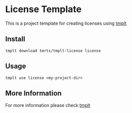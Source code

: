 # License Template
This is a project template for creating licenses using [tmplt](https://github.com/tmrts/tmplt)

## Install
`tmplt download tmrts/tmplt-license license`

## Usage
`tmplt use license <my-project-dir>`

## More Information
For more information please check [tmplt](https://github.com/tmrts/tmplt)
